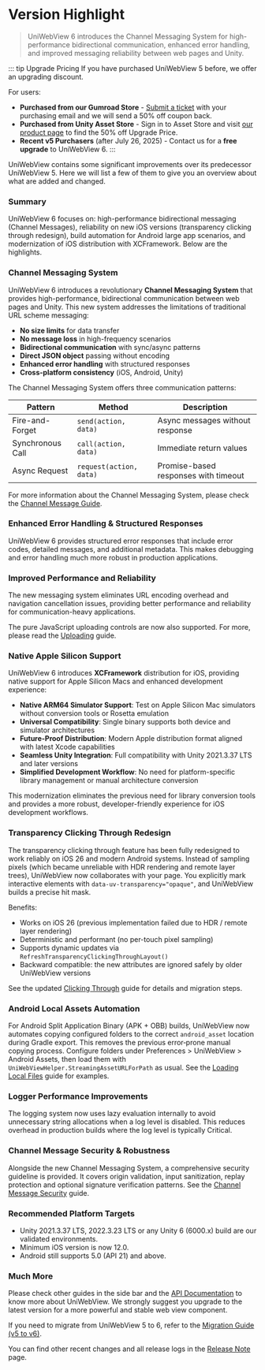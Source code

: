 # Version Highlight

> UniWebView 6 introduces the Channel Messaging System for high-performance bidirectional communication, enhanced error handling, and improved messaging reliability between web pages and Unity.

::: tip Upgrade Pricing
If you have purchased UniWebView 5 before, we offer an upgrading discount.

For users:

- **Purchased from our Gumroad Store** - [Submit a ticket](https://onevcat.atlassian.net/servicedesk/customer/portal/2/group/2/create/10011) with your purchasing email and we will send a 50% off coupon back.
- **Purchased from Unity Asset Store** - Sign in to Asset Store and visit [our product page](https://assetstore.unity.com/packages/slug/229334) to find the 50% off Upgrade Price.
- **Recent v5 Purchasers** (after July 26, 2025) - Contact us for a **free upgrade** to UniWebView 6.
  :::

UniWebView contains some significant improvements over its predecessor UniWebView 5. Here we will list a few of them to
give you an overview about what are added and changed.

### Summary

UniWebView 6 focuses on: high-performance bidirectional messaging (Channel Messages), reliability on new iOS versions (transparency clicking through redesign), build automation for Android large app scenarios, and modernization of iOS distribution with XCFramework. Below are the highlights.

### Channel Messaging System

UniWebView 6 introduces a revolutionary **Channel Messaging System** that provides high-performance, bidirectional communication between web pages and Unity. This new system addresses the limitations of traditional URL scheme messaging:

- **No size limits** for data transfer
- **No message loss** in high-frequency scenarios
- **Bidirectional communication** with sync/async patterns
- **Direct JSON object** passing without encoding
- **Enhanced error handling** with structured responses
- **Cross-platform consistency** (iOS, Android, Unity)

The Channel Messaging System offers three communication patterns:

| Pattern          | Method                  | Description                          |
| ---------------- | ----------------------- | ------------------------------------ |
| Fire-and-Forget  | `send(action, data)`    | Async messages without response      |
| Synchronous Call | `call(action, data)`    | Immediate return values              |
| Async Request    | `request(action, data)` | Promise-based responses with timeout |

For more information about the Channel Messaging System, please check the [Channel Message Guide](./channel-message.md).

### Enhanced Error Handling & Structured Responses

UniWebView 6 provides structured error responses that include error codes, detailed messages, and additional metadata. This makes debugging and error handling much more robust in production applications.

### Improved Performance and Reliability

The new messaging system eliminates URL encoding overhead and navigation cancellation issues, providing better performance and reliability for communication-heavy applications.

The pure JavaScript uploading controls are now also supported. For more, please read the [Uploading](./uploading.md) guide.

### Native Apple Silicon Support

UniWebView 6 introduces **XCFramework** distribution for iOS, providing native support for Apple Silicon Macs and enhanced development experience:

- **Native ARM64 Simulator Support**: Test on Apple Silicon Mac simulators without conversion tools or Rosetta emulation
- **Universal Compatibility**: Single binary supports both device and simulator architectures
- **Future-Proof Distribution**: Modern Apple distribution format aligned with latest Xcode capabilities
- **Seamless Unity Integration**: Full compatibility with Unity 2021.3.37 LTS and later versions
- **Simplified Development Workflow**: No need for platform-specific library management or manual architecture conversion

This modernization eliminates the previous need for library conversion tools and provides a more robust, developer-friendly experience for iOS development workflows.

### Transparency Clicking Through Redesign

The transparency clicking through feature has been fully redesigned to work reliably on iOS 26 and modern Android systems.
Instead of sampling pixels (which became unreliable with HDR rendering and remote layer trees), UniWebView now collaborates with your page.
You explicitly mark interactive elements with `data-uv-transparency="opaque"`, and UniWebView builds a precise hit mask.

Benefits:

- Works on iOS 26 (previous implementation failed due to HDR / remote layer rendering)
- Deterministic and performant (no per-touch pixel sampling)
- Supports dynamic updates via `RefreshTransparencyClickingThroughLayout()`
- Backward compatible: the new attributes are ignored safely by older UniWebView versions

See the updated [Clicking Through](./transparency-through.md) guide for details and migration steps.

### Android Local Assets Automation

For Android Split Application Binary (APK + OBB) builds, UniWebView now automates copying configured folders to the correct `android_asset` location during Gradle export. This removes the previous error‑prone manual copying process.
Configure folders under Preferences > UniWebView > Android Assets, then load them with `UniWebViewHelper.StreamingAssetURLForPath` as usual.
See the [Loading Local Files](./loading-local-files.md) guide for examples.

### Logger Performance Improvements

The logging system now uses lazy evaluation internally to avoid unnecessary string allocations when a log level is disabled. This reduces overhead in production builds where the log level is typically Critical.

### Channel Message Security & Robustness

Alongside the new Channel Messaging System, a comprehensive security guideline is provided. It covers origin validation, input sanitization, replay protection and optional signature verification patterns. See the [Channel Message Security](./channel-message-security.md) guide.

### Recommended Platform Targets

- Unity 2021.3.37 LTS, 2022.3.23 LTS or any Unity 6 (6000.x) build are our validated environments.
- Minimum iOS version is now 12.0.
- Android still supports 5.0 (API 21) and above.

### Much More

Please check other guides in the side bar and the [API Documentation](/latest/api/overview) to know more about UniWebView.
We strongly suggest you upgrade to the latest version for a more powerful and stable web view component.

If you need to migrate from UniWebView 5 to 6, refer to the [Migration Guide (v5 to v6)](./migration-guide-v5-to-v6.md).

You can find other recent changes and all release logs in the [Release Note](../release-note) page.

